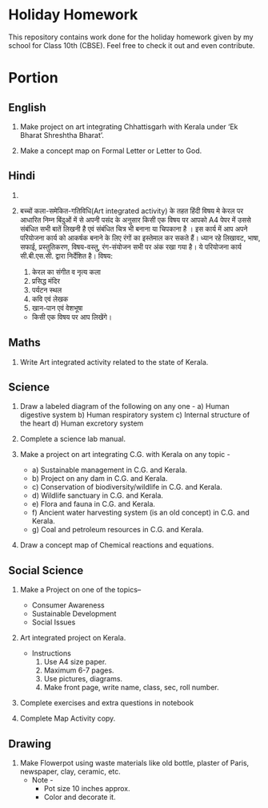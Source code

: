 # Holiday Homework

This repository contains work done for the holiday homework given by my school for Class 10th (CBSE).
Feel free to check it out and even contribute.

# Portion

## English

1. Make project on  art integrating Chhattisgarh with  Kerala under ‘Ek  Bharat Shreshtha  Bharat’.

2. Make a concept map on Formal Letter or Letter to God.

## Hindi

1. 

2. बच्चों कला-समेकित-गतिविधि(Art integrated activity) के तहत हिंदी विषय मे केरल पर आधारित निम्न बिंदुओं में से अपनी पसंद के अनुसार किसी एक विषय पर आपको A4 पेपर में उससे संबंधित सभी बातें लिखनी है एवं संबंधित चित्र भी बनाना या चिपकाना है । इस कार्य में आप अपने परियोजना कार्य को आकर्षक बनाने के लिए रंगों का इस्तेमाल कर सकते हैं। ध्यान रहे लिखावट, भाषा, सफाई, प्रस्तुतिकरण, विषय-वस्तु, रंग-संयोजन सभी पर अंक रखा गया है। ये परियोजना कार्य सी.बी.एस.सी. द्वारा निर्देशित है।
   विषय:
   1. केरल का संगीत व नृत्य कला
   2. प्रसिद्ध मंदिर
   3. पर्यटन स्थल
   4. कवि एवं लेखक
   5. खान-पान एवं वेशभूषा
   - किसी एक विषय पर आप लिखेंगे।

## Maths

1. Write Art integrated activity related to the state of Kerala.

## Science

1. Draw a labeled diagram of the following on any one -
    a) Human digestive system
    b) Human respiratory system
    c) Internal structure of the heart
    d) Human excretory system

2. Complete a science lab  manual.

3. Make a project on art integrating C.G. with Kerala on any topic -
    - a) Sustainable management in C.G. and Kerala.
    - b) Project on any dam in C.G. and Kerala.
    - c) Conservation of biodiversity/wildlife in C.G. and Kerala.
    - d) Wildlife sanctuary in C.G. and Kerala.
    - e) Flora and fauna in C.G. and Kerala.
    - f) Ancient water harvesting system (is an old concept) in C.G. and Kerala.
    - g) Coal and petroleum resources in C.G. and Kerala.

4. Draw a concept map of Chemical reactions and equations.

## Social Science

1. Make a Project on one of the topics– 
	- Consumer Awareness
	- Sustainable Development
	- Social Issues

2. Art integrated project on Kerala.
	- Instructions
		1. Use A4 size paper.
		2. Maximum 6-7 pages.
		3. Use pictures, diagrams.
		4. Make front page, write name, class, sec, roll number.

3. Complete exercises and extra questions in notebook

4. Complete Map Activity  copy.

## Drawing

1. Make Flowerpot using waste materials like old bottle, plaster of Paris, newspaper, clay, ceramic, etc.
	- Note -
		- Pot size 10 inches approx.
		- Color and decorate it.
